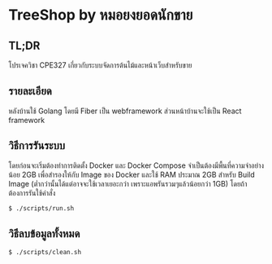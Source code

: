 # TreeShop by หมอยงยอดนักขาย

## TL;DR
โปรเจควิชา CPE327 เกี่ยวกับระบบจัดการต้นไม้และหน้าเว็บสำหรับขาย

## รายละเอียด
หลังบ้านใช้ Golang โดยมี Fiber เป็น webframework ส่วนหน้าบ้านจะใช้เป็น React framework

## วิธีการรันระบบ
โดยก่อนจะเริ่มต้องทำการติดตั้ง Docker และ Docker Compose จำเป็นต้องมีพื้นที่ความจำอย่างน้อย 2GB เพื่อสำรองให้กับ Image ของ Docker และใช้ RAM ประมาณ 2GB สำหรับ Build Image (ต่ำกว่านั้นได้แต่อาจจะใช้เวลาเยอะกว่า เพราะแอพรันรวมๆแล้วน้อยกว่า 1GB) โดยถ้าต้องการรันใช้คำสั่ง
```bash
$ ./scripts/run.sh
```

## วิธีลบข้อมูลทั้งหมด
```
$ ./scripts/clean.sh
```